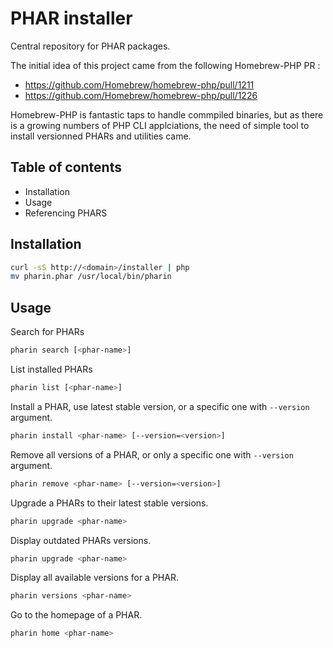 # PHAR installer

Central repository for PHAR packages.

The initial idea of this project came from the following Homebrew-PHP PR :
* https://github.com/Homebrew/homebrew-php/pull/1211
* https://github.com/Homebrew/homebrew-php/pull/1226

Homebrew-PHP is fantastic taps to handle commpiled binaries, but as there is a growing numbers of PHP CLI applciations, the need of simple tool to install versionned PHARs and utilities came.

## Table of contents

* Installation
* Usage
* Referencing PHARS

## Installation

```sh
curl -sS http://<domain>/installer | php
mv pharin.phar /usr/local/bin/pharin
```

## Usage

Search for PHARs

```sh
pharin search [<phar-name>]
```

List installed PHARs

```sh
pharin list [<phar-name>]
```

Install a PHAR, use latest stable version, or a specific one with `--version` argument.

```sh
pharin install <phar-name> [--version=<version>]
```

Remove all versions of a PHAR, or only a specific one with `--version` argument.

```sh
pharin remove <phar-name> [--version=<version>]
```

Upgrade a PHARs to their latest stable versions.

```sh
pharin upgrade <phar-name>
```

Display outdated PHARs versions.

```sh
pharin upgrade <phar-name>
```

Display all available versions for a PHAR.

```sh
pharin versions <phar-name>
```

Go to the homepage of a PHAR.

```sh
pharin home <phar-name>
```

